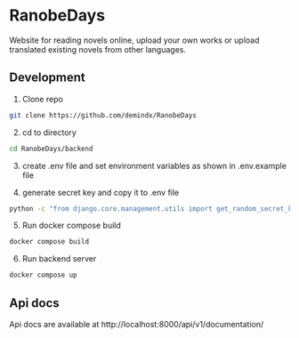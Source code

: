 # RanobeDays

Website for reading novels online, upload your own works or upload translated existing novels from other languages.

## Development

1. Clone repo
```bash
git clone https://github.com/demindx/RanobeDays
```

2. cd to directory

```bash
cd RanobeDays/backend
```

3. create .env file and set environment variables as shown in .env.example file

4. generate secret key and copy it to .env file

```bash
python -c "from django.core.management.utils import get_random_secret_key; print(get_random_secret_key())"
```

5. Run docker compose build

```bash
docker compose build
```

6. Run backend server

```bash
docker compose up
```

## Api docs
Api docs are available at http://localhost:8000/api/v1/documentation/
